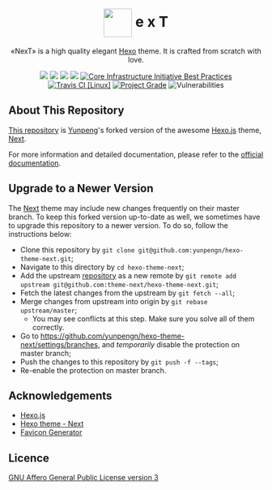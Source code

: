 # <div align="center"><a title="NexT website repository" href="https://github.com/yunpengn/hexo-theme-next"><img align="center" width="56" height="56" src="https://raw.githubusercontent.com/yunpengn/hexo-theme-next/master/source/images/logo.svg?sanitize=true"></a> e x T</div>

<p align="center">«NexT» is a high quality elegant <a href="http://hexo.io">Hexo</a> theme. It is crafted from scratch with love.</p>

<p align="center">
  <a href="https://github.com/yunpengn/hexo-theme-next/releases"><img src="https://img.shields.io/github/package-json/v/yunpengn/hexo-theme-next?style=flat-square"></a>
  <a href="https://nodejs.org"><img src="https://img.shields.io/badge/node-%3E=10.9.0-green?style=flat-square"></a>
  <a href="https://hexo.io"><img src="https://img.shields.io/badge/hexo-%3E=4.0.0-blue?style=flat-square&logo=hexo"></a>
  <a href="https://github.com/yunpengn/hexo-theme-next/blob/master/LICENSE.md"><img src="https://img.shields.io/badge/license-%20AGPL-orange?style=flat-square&logo=gnu"></a>
  <a href="https://bestpractices.coreinfrastructure.org/projects/2625"><img src="https://img.shields.io/cii/level/2625?style=flat-square" title="Core Infrastructure Initiative Best Practices"></a>
  <a href="https://travis-ci.com/yunpengn/hexo-theme-next?branch=master"><img src="https://img.shields.io/travis/com/yunpengn/hexo-theme-next/master?style=flat-square&logo=travis%20ci" title="Travis CI [Linux]"></a>
  <a href="https://app.codacy.com/manual/yunpengn/hexo-theme-next/dashboard"><img src="https://img.shields.io/codacy/grade/72f7fe7609c2438a92069f448e5a341a/master?style=flat-square&logo=codacy" title="Project Grade"></a>
  <img src="https://img.shields.io/snyk/vulnerabilities/github/yunpengn/hexo-theme-next?style=flat-square" title="Vulnerabilities">
</p>

## About This Repository

[This repository](https://github.com/yunpengn/hexo-theme-next) is [Yunpeng](https://github.com/yunpengn/)'s forked version of the awesome [Hexo.js](https://hexo.io/) theme, [Next](https://github.com/theme-next/hexo-theme-next).

For more information and detailed documentation, please refer to the [official documentation](https://theme-next.org/).

## Upgrade to a Newer Version

The [Next](https://github.com/theme-next/hexo-theme-next) theme may include new changes frequently on their master branch. To keep this forked version up-to-date as well, we sometimes have to upgrade this repository to a newer version. To do so, follow the instructions below:

- Clone this repository by `git clone git@github.com:yunpengn/hexo-theme-next.git`;
- Navigate to this directory by `cd hexo-theme-next`;
- Add the upstream [repository](https://github.com/theme-next/hexo-theme-next) as a new remote by `git remote add upstream git@github.com:theme-next/hexo-theme-next.git`;
- Fetch the latest changes from the upstream by `git fetch --all`;
- Merge changes from upstream into origin by `git rebase upstream/master`;
  - You may see conflicts at this step. Make sure you solve all of them correctly.
- Go to https://github.com/yunpengn/hexo-theme-next/settings/branches, and _temporarily_ disable the protection on master branch;
- Push the changes to this repository by `git push -f --tags`;
- Re-enable the protection on master branch.

## Acknowledgements

- [Hexo.js](https://hexo.io/)
- [Hexo theme - Next](https://github.com/theme-next/hexo-theme-next)
- [Favicon Generator](https://realfavicongenerator.net/)

## Licence

[GNU Affero General Public License version 3](LICENSE.md)
